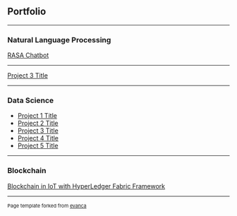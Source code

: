 ## Portfolio

---

### Natural Language Processing 

[RASA Chatbot](/sample_page)




---
[Project 3 Title](http://example.com/)


---

### Data Science
- [Project 1 Title](http://example.com/)
- [Project 2 Title](http://example.com/)
- [Project 3 Title](http://example.com/)
- [Project 4 Title](http://example.com/)
- [Project 5 Title](http://example.com/)

---

### Blockchain
[Blockchain in IoT with HyperLedger Fabric Framework](/pdf/final_presentation.pdf)


---
<p style="font-size:11px">Page template forked from <a href="https://github.com/evanca/quick-portfolio">evanca</a></p>
<!-- Remove above link if you don't want to attibute -->
